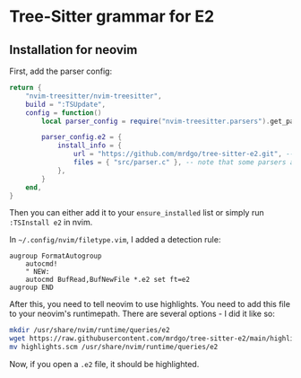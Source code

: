 # Tree-Sitter grammar for E2

## Installation for neovim

First, add the parser config:
```lua
return {
	"nvim-treesitter/nvim-treesitter",
	build = ":TSUpdate",
	config = function()
		local parser_config = require("nvim-treesitter.parsers").get_parser_configs()

		parser_config.e2 = {
			install_info = {
				url = "https://github.com/mrdgo/tree-sitter-e2.git", -- local path or git repo
				files = { "src/parser.c" }, -- note that some parsers also require src/scanner.c or src/scanner.cc
			},
		}
	end,
}
```

Then you can either add it to your `ensure_installed` list or simply run `:TSInstall e2` in nvim.

In `~/.config/nvim/filetype.vim`, I added a detection rule:

```vim
augroup FormatAutogroup
    autocmd!
    " NEW:
    autocmd BufRead,BufNewFile *.e2 set ft=e2
augroup END
```

After this, you need to tell neovim to use highlights.
You need to add this file to your neovim's runtimepath.
There are several options - I did it like so:

```sh
mkdir /usr/share/nvim/runtime/queries/e2
wget https://raw.githubusercontent.com/mrdgo/tree-sitter-e2/main/highlights.scm
mv highlights.scm /usr/share/nvim/runtime/queries/e2
```

Now, if you open a `.e2` file, it should be highlighted.
